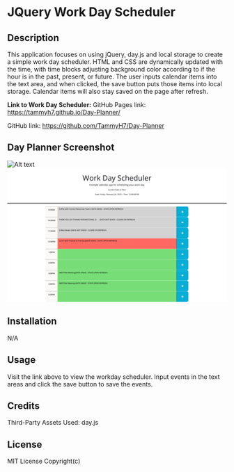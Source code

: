 # JQuery Work Day Scheduler

## Description

This application focuses on using jQuery, day.js and local storage to create a simple work day scheduler. HTML and CSS are dynamically updated with the time, with time blocks adjusting background color according to if the hour is in the past, present, or future. The user inputs calendar items into the text area, and when clicked, the save button puts those items into local storage. Calendar items will also stay saved on the page after refresh.

**Link to Work Day Scheduler:** 
GitHub Pages link:
https://tammyh7.github.io/Day-Planner/

GitHub link:
https://github.com/TammyH7/Day-Planner


## Day Planner Screenshot
![Alt text](images/gif.GIF)
![Alt text](<images/Third-Paarty API's Work Day Scheduler.png>)


## Installation

N/A

## Usage

Visit the link above to view the workday scheduler. Input events in the text areas and click the save button to save the events.

## Credits

Third-Party Assets Used: day.js

## License

MIT License Copyright(c) 